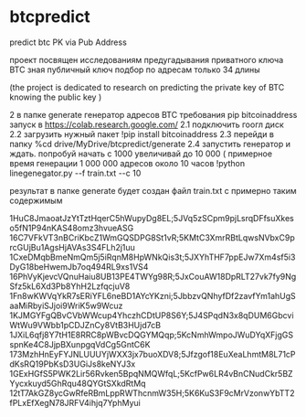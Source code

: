 # btcpredict
predict btc PK via Pub Address

проект посвящен исследованиям предугадывания приватного ключа BTC зная публичный ключ
подбор по адресам только 34 длины 

(the project is dedicated to research on predicting the private key of BTC knowing the public key )


2 в папке generate генератор адресов BTC
требования
pip  bitcoinaddress 
запуск в https://colab.research.google.com/
2.1 подключить гоогл диск
2.2 загрузить нужный пакет !pip install bitcoinaddress
2.3 перейди в папку %cd drive/MyDrive/btcpredict/generate
2.4 запустить генератор и ждать. попробуй начать с 1000 увеличивай до 10 000 ( примерное время генерации 1 000 000 адресов около 10 часов 
      !python linegenegator.py --f train.txt --c  10

результат
в папке  generate    будет создан файл train.txt с примерно таким содержимым

1HuC8JmaoatJzYtTztHqerC5hWupyDg8EL;5JVq5zSCpm9pjLsrqDFfsuXkeso5fN1P94nKAS48omz3hvueASG
16C7VFkVT3nBCriKbcZ1WmGQSDPG8St1vR;5KMtC3XmrRBtLqwsNVbxC9prcGUjBu1AgsHjAVAs3S4FLh2j1uu
1CxeDMqbBmeNmQm5j5iRqnM8HpWNkQis3t;5JXYhTHF7ppEJw7Xm4sf5i3DyG18beHwemJb7oq494RL9xs1VS4
16PhVyKjevcVQnuHaiu8UB13PE4TWYg98R;5JxCouAW18DpRLT27vk7fy9NgSfz5kL6Xd3Pb8YhH2LzfqcjuV8
1Fn8wKWVqYkR7sERiYFL6neBD1AYcYKzni;5JbbzvQNhyfDf2zavfYm1ahUgSaaMiRbyiSJjoi9WriK5w9Wcuz
1KJMGYFgQBvCVbWWcup4YhczhCDtUP8S6Y;5J4SPqdN3x8qDUM6GbcviWtWu9VWbb1pCDJZnCy8VtB3HUjd7cB
1JXiL6qfj8Y7tH1E8RRC8pWBvcDQGYMQqp;5KcNmhWmpoJWuDYqXFjgGSspnKe4C8JjpBXunpgqVdCg5GntC6K
173MzhHnEyFYJNLUUUYjWXX3jx7buoXDV8;5Jfzgof18EuXeaLhmtM8L71cPdKsRQ19PbKsD3UGiJs8keNYJ3x
1GExHGfS5PWK2Lir56Rvken5BpqNMQWfqL;5KcfPw6LR4vBnCNudCkr5BZYycxkuyd5GhRqu48QYGtSXkdRtMq
12tT7AkGZ8ycGwRfeRBmLppRWThcnmW35H;5K6KuS3F9cMrVzonwYbTT2fPLxEfXegN78JRFV4ihjq7YphMyui

